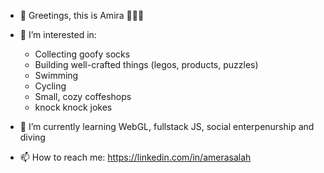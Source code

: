 - 👋 Greetings, this is Amira 🧕🇪🇬

- 👀 I’m interested in:
 	* 	Collecting goofy socks 
  	* 	Building well-crafted things (legos, products, puzzles)
  	* 	Swimming 
  	* 	Cycling 
  	* 	Small, cozy coffeshops
  	* 	knock knock jokes
  	
- 🌱 I’m currently learning WebGL, fullstack JS, social enterpenurship and diving

- 📫 How to reach me: https://linkedin.com/in/amerasalah

